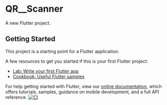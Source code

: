 # QR__Scanner

A new Flutter project.

## Getting Started

This project is a starting point for a Flutter application.

A few resources to get you started if this is your first Flutter project:

- [Lab: Write your first Flutter app](https://flutter.dev/docs/get-started/codelab)
- [Cookbook: Useful Flutter samples](https://flutter.dev/docs/cookbook)

For help getting started with Flutter, view our
[online documentation](https://flutter.dev/docs), which offers tutorials,
samples, guidance on mobile development, and a full API reference.
[![CI](https://github.com/mathrithms/QRCodeScanner/actions/workflows/main.yml/badge.svg?branch=develop)](https://github.com/mathrithms/QRCodeScanner/actions/workflows/main.yml)